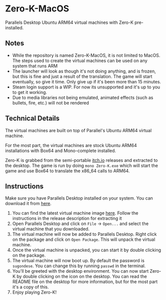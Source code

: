 # Zero-K-MacOS
Parallels Desktop Ubuntu ARM64 virtual machines with Zero-K pre-installed.

## Notes
- While the repository is named Zero-K-MacOS, it is not limited to MacOS. The steps used to create the virtual machines can be used on any system that runs ARM
- The launcher will look as though it's not doing anything, and is frozen, but this is fine and just a result of the translation. The game will start eventually, so give it time. Only give up if it's been more than 15 minutes.
- Steam login support is a WIP. For now its unsupported and it's up to you to get it working.
- Due to media libraries not being emulated, animated effects (such as bullets, fire, etc.) will not be rendered

## Technical Details
The virtual machines are built on top of Parallel's Ubuntu ARM64 virtual machine.

For the most part, the virtual machines are stock Ubuntu ARM64 installations with Box64 and Mono-complete installed.

Zero-K is grabbed from the semi-portable [itch.io](https://zerok.itch.io/zero-k) releases and extracted to the desktop. The game is run by doing `mono Zero-K.exe` which will start the game and use Box64 to translate the x86_64 calls to ARM64.

## Instructions
Make sure you have Parallels Desktop installed on your system. You can download it from [here](https://www.parallels.com/products/desktop/).

1. You can find the latest virtual machine image [here](https://github.com/smallketchup82/Zero-K-MacOS/releases/latest). Follow the instructions in the release description for extracting it
2. Open Parallels Desktop and click on `File` -> `Open...` and select the virtual machine that you downloaded.
3. The virtual machine will now be added to Parallels Desktop. Right click on the package and click on `Open Package`. This will unpack the virtual machine.
4. Once the virtual machine is unpacked, you can start it by double clicking on the package.
5. The virtual machine will now boot up. By default the password is `sugondese`. You can change this by running `passwd` in the terminal.
6. You'll be greeted with the desktop environment. You can now start Zero-K by double clicking on the icon on the desktop. You can read the README file on the desktop for more information, but for the most part it's a copy of this.
7. Enjoy playing Zero-K!
